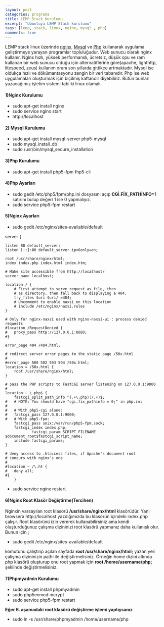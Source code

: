 ```yaml
---
layout: post
categories: programs
title: LEMP Stack Kurulumu
excerpt: "Ubuntuya LEMP Stack kurulumu"
tags: [lemp, stack, linux, nginx, mysql , php]
comments: true
--- 
```


LEMP stack linux üzerinde [nginx](http://nginx.org/), [Mysql](https://www.mysql.com/) ve [Php](http://php.net/) kullanarak uygulama geliştirmeye yarayan programlar topluluğudur. Web sunucu olarak nginx kullanır. Nginx hızlı, yüksek performanslı, ücretsiz, düşük cpu ve ram kullanan bir web sunucu olduğu için alternatiflerine göre(apache, lighthttp, litespeed, zeus) kullanım oranı son yıllarda gittikçe artmaktadır. Mysql ise oldukça hızlı ve dökümantasyonu zengin bir veri tabanıdır. Php ise web uygulamaları oluşturmak için biçilmiş kaftandır diyebiliriz. Bütün bunları yazacağımız işletim sistemi tabi ki linux olamalı.

#### 1)Nginx Kurulumu

* sudo apt-get install nginx
* sudo service nginx start
* http://localhost

#### 2) Mysql Kurulumu

* sudo apt-get install mysql-server php5-mysql
* sudo mysql_install_db
* sudo /usr/bin/mysql_secure_installation

#### 3)Php Kurulumu

* sudo apt-get install php5-fpm fhp5-cli

#### 4)Php Ayarları

* sudo gedit /etc/php5/fpm/php.ini dosyasını açıp **CGİ.FİX_PATHİNFO=1** satırını bulup değeri 1 ise 0 yapmalıyız.
* sudo service php5-fpm restart

#### 5)Nginx Ayarları

* sudo gedit /etc/nginx/sites-available/default


server {

	listen 80 default_server;
	listen [::]:80 default_server ipv6only=on;

	root /usr/share/nginx/html;
	index index.php index.html index.htm;

	# Make site accessible from http://localhost/
	server_name localhost;

	location / {
		# First attempt to serve request as file, then
		# as directory, then fall back to displaying a 404.
		try_files $uri $uri/ =404;
		# Uncomment to enable naxsi on this location
		# include /etc/nginx/naxsi.rules
	}

	# Only for nginx-naxsi used with nginx-naxsi-ui : process denied requests
	#location /RequestDenied {
	#	proxy_pass http://127.0.0.1:8080;    
	#}

	error_page 404 /404.html;

	# redirect server error pages to the static page /50x.html
	#
	#error_page 500 502 503 504 /50x.html;
	location = /50x.html {
		root /usr/share/nginx/html;
	}

	# pass the PHP scripts to FastCGI server listening on 127.0.0.1:9000
	#
	location ~ \.php$ {
		fastcgi_split_path_info ^(.+\.php)(/.+)$;
	#	# NOTE: You should have "cgi.fix_pathinfo = 0;" in php.ini
	#
	#	# With php5-cgi alone:
	#	fastcgi_pass 127.0.0.1:9000;
	#	# With php5-fpm:
		fastcgi_pass unix:/var/run/php5-fpm.sock;
		fastcgi_index index.php;
                fastcgi_param SCRIPT_FILENAME $document_root$fastcgi_script_name;
		include fastcgi_params;
	}

	# deny access to .htaccess files, if Apache's document root
	# concurs with nginx's one
	#
	#location ~ /\.ht {
	#	deny all;
	#}
        }

* sudo service nginx restart

#### 6)Nginx Root Klasör Değiştirme(Tercihen)

Nginxin varsayılan root klasörü **/usr/share/nginx/html** klasörüdür. Yani browsera http://localhost yazdığımızda bu klasörün içindeki index.php çalışır. Root klasörünü izin vererek kullanabilirsiniz ama kendi oluşturduğunuz çalışma dizininizi root klasörü yapmanız daha kullanışlı olur. Bunun için ;

* sudo gedit /etc/nginx/sites-available/default

komutunu çalıştırıp açılan sayfada **root /usr/share/nginx/html;** yazan yeri çalışma dizininizin pathi ile değiştirmelisiniz. Örneğin home dizini altında php klasörü oluşturup onu root yapmak için **root /home/username/php;** şeklinde değiştirmelisiniz.

#### 7)Phpmyadmin Kurulumu

* sudo apt-get install phpmyadmin
* sudo php5enmod mcrypt
* sudo service php5-fpm restart

**Eğer 6. aşamadaki root klasörü değiştirme işlemi yaptıysanız**

* sudo ln -s /usr/share/phpmyadmin /home/username/php


